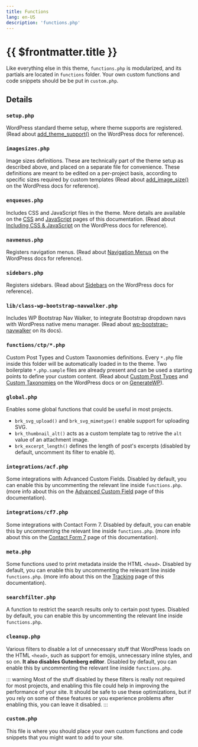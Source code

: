```yaml
---
title: Functions
lang: en-US
description: 'functions.php'
---
```


# {{ $frontmatter.title }}

Like everything else in this theme, `functions.php` is modularized, and its partials are located in `functions` folder. Your own custom functions and code snippets should be be put in `custom.php`.

## Details

### `setup.php`

WordPress standard theme setup, where theme supports are registered. (Read about [add_theme_support()](https://developer.wordpress.org/reference/functions/add_theme_support/) on the WordPress docs for reference).

### `imagesizes.php`

Image sizes definitions. These are technically part of the theme setup as described above, and placed on a separate file for convenience. These definitions are meant to be edited on a per-project basis, according to specific sizes required by custom templates (Read about [add_image_size()](https://developer.wordpress.org/reference/functions/add_image_size/) on the WordPress docs for reference).
### `enqueues.php`

Includes CSS and JavaScript files in the theme. More details are available on the [CSS](/theme/css/) and [JavaScript](/theme/javascript/) pages of this documentation. (Read about [Including CSS & JavaScript](https://developer.wordpress.org/themes/basics/including-css-javascript/) on the WordPress docs for reference).

### `navmenus.php`

Registers navigation menus. (Read about [Navigation Menus](https://developer.wordpress.org/themes/functionality/navigation-menus/) on the WordPress docs for reference).

### `sidebars.php`

Registers sidebars. (Read about [Sidebars](https://developer.wordpress.org/themes/functionality/sidebars/) on the WordPress docs for reference).

### `lib/class-wp-bootstrap-navwalker.php`

Includes WP Bootstrap Nav Walker, to integrate Bootstrap dropdown navs with WordPress native menu manager. (Read about [wp-bootstrap-navwalker](https://wp-bootstrap.github.io/wp-bootstrap-navwalker/) on its docs). 

### `functions/ctp/*.php`

Custom Post Types and Custom Taxonomies definitions. Every `*.php` file inside this folder will be automatically loaded in to the theme. Two boilerplate `*.php.sample` files are already present and can be used a starting points to define your custom content. (Read about [Custom Post Types](https://developer.wordpress.org/reference/functions/register_post_type/) and [Custom Taxonomies](https://developer.wordpress.org/reference/functions/register_taxonomy/) on the WordPress docs or on [GenerateWP](https://generatewp.com/)). 

### `global.php`

Enables some global functions that could be useful in most projects.

- `brk_svg_upload()` and `brk_svg_mimetype()` enable support for uploading SVG.
- `brk_thumbnail_alt()` acts as a custom template tag to retrive the `alt` value of an attachment image.
- `brk_excerpt_length()` defines the length of post's excerpts (disabled by default, uncomment its filter to enable it).

### `integrations/acf.php`

Some integrations with Advanced Custom Fields. Disabled by default, you can enable this by uncommenting the relevant line inside `functions.php`. (more info about this on the [Advanced Custom Field](/integrations/acf/) page of this documentation).

### `integrations/cf7.php`

Some integrations with Contact Form 7. Disabled by default, you can enable this by uncommenting the relevant line inside `functions.php`. (more info about this on the [Contact Form 7](/integrations/contact-form-7/) page of this documentation).

### `meta.php`

Some functions used to print metadata inside the HTML `<head>`. Disabled by default, you can enable this by uncommenting the relevant line inside `functions.php`. (more info about this on the [Tracking](/integrations/tracking/) page of this documentation).

### `searchfilter.php`

A function to restrict the search results only to certain post types. Disabled by default, you can enable this by uncommenting the relevant line inside `functions.php`.

### `cleanup.php`

Various filters to disable a lot of unnecessary stuff that WordPress loads on the HTML `<head>`, such as support for emojis, unnecessary inline styles, and so on. **It also disables Gutenberg editor**. Disabled by default, you can enable this by uncommenting the relevant line inside `functions.php`.

::: warning
Most of the stuff disabled by these filters is really not required for most projects, and enabling this file could help in improving the performance of your site. It should be safe to use these optimizations, but if you rely on some of these features or you experience problems after enabling this, you can leave it disabled. 
:::

### `custom.php`

This file is where you should place your own custom functions and code snippets that you might want to add to your site.